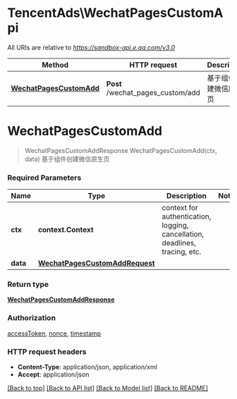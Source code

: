 # TencentAds\WechatPagesCustomApi

All URIs are relative to *https://sandbox-api.e.qq.com/v3.0*

Method | HTTP request | Description
------------- | ------------- | -------------
[**WechatPagesCustomAdd**](WechatPagesCustomApi.md#WechatPagesCustomAdd) | **Post** /wechat_pages_custom/add | 基于组件创建微信原生页


# **WechatPagesCustomAdd**
> WechatPagesCustomAddResponse WechatPagesCustomAdd(ctx, data)
基于组件创建微信原生页

### Required Parameters

Name | Type | Description  | Notes
------------- | ------------- | ------------- | -------------
 **ctx** | **context.Context** | context for authentication, logging, cancellation, deadlines, tracing, etc.
  **data** | [**WechatPagesCustomAddRequest**](WechatPagesCustomAddRequest.md)|  | 

### Return type

[**WechatPagesCustomAddResponse**](WechatPagesCustomAddResponse.md)

### Authorization

[accessToken](../README.md#accessToken), [nonce](../README.md#nonce), [timestamp](../README.md#timestamp)

### HTTP request headers

 - **Content-Type**: application/json, application/xml
 - **Accept**: application/json

[[Back to top]](#) [[Back to API list]](../README.md#documentation-for-api-endpoints) [[Back to Model list]](../README.md#documentation-for-models) [[Back to README]](../README.md)

